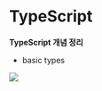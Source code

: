 # TypeScript

<b>TypeScript 개념 정리</b>

  - basic types
<a href="https://github.com/Sweet-Pumpkin/practice-typescript/tree/main/basic-types">
  <img src="https://img.shields.io/badge/CODE-000000?style=flat-square&logo=CodersRank&logoColor=FFFFFF"/>
</a>
